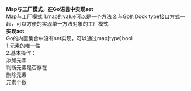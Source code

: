 **Map与工厂模式，在Go语言中实现set**  
Map与工厂模式
1.map的value可以是一个方法
2.与Go的Dock type接口方式一起，可以方便的实现单一方法对象的工厂模式  
**实现set**  
Go的内置集合中没有set实现，可以通过map[type]bool  
1.元素的唯一性  
2.基本操作：  
添加元素   
判断元素是否存在   
删除元素   
元素个数   